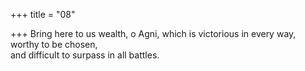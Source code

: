 +++
title = "08"

+++
Bring here to us wealth, o Agni, which is victorious in every way,  worthy to be chosen,  
and difficult to surpass in all battles.  